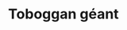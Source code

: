 ---
layout: layout_generic
language: fr
season: winter
type: B2B
menu: seminaire
topnav_color_text: 
title: Toboggan géant
permalink: "/fr/seminaires-hiver/activites/toboggan-geant"
meta-title: Toboggan géant
meta-description: Un moniteur vous guide et vous fait découvrir le domaine skiable. Cette formule vous permet de profiter pleinement des pistes à votre niveau tout en profitant des plus beaux points de vues du domaine. Une formule merveilleuse en toute sécurité.
image_href: https://res.cloudinary.com/deddrj0yb/image/upload/v1650990663/website/winter/white-turf-gd92ba2b4f_1920.jpg
image_alt: Se faire tracter sur la neige, en ski, par un cheval, c'est le ski joëring ou skioring ou white turf
redirection_from:
price: 39
headline: Se faire tracter sur la neige, en ski, par un cheval, c'est le ski joëring ou skioring ou white turf. En mode sportif ou promenade avec remontée des pentes, c'est au choix.
page_sections:
- template: 2colTitreTxt
  title: Initiation ski joëring
  content: |-
    Se faire tracter sur la neige, en ski, par un cheval, c'est le ski joëring ou skioring ou white turf. En mode sportif ou promenade avec remontée des pentes, c'est au choix.

---